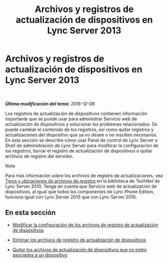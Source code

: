 ﻿---
title: Archivos y registros de actualización de dispositivos en Lync Server 2013
TOCTitle: Archivos y registros de actualización de dispositivos en Lync Server 2013
ms:assetid: f7f822b8-0a62-4ff2-a4cb-1ab1ed7503eb
ms:mtpsurl: https://technet.microsoft.com/es-es/library/JJ994090(v=OCS.15)
ms:contentKeyID: 52061980
ms.date: 01/07/2017
mtps_version: v=OCS.15
ms.translationtype: HT
---

# Archivos y registros de actualización de dispositivos en Lync Server 2013

 

_**Última modificación del tema:** 2016-12-08_

Los registros de actualización de dispositivos contienen información importante que se puede usar para administrar Servicio web de actualización de dispositivos y solucionar los problemas relacionados. Se puede cambiar el contenido de los registros, así como quitar registros y actualizaciones del dispositivo que ya no desee o no resulten necesarios. En esta sección se describe cómo usar Panel de control de Lync Server o Shell de administración de Lync Server para modificar la configuración de los registros, borrar el registro de actualización de dispositivos o quitar archivos de registro del servidor.


> [!NOTE]
> Para más información sobre los archivos de registro de actualizaciones, vea <A href="http://technet.microsoft.com/es-es/library/gg398250(v=ocs.14).aspx">Tipos y ubicaciones de archivos de registro</A> en la biblioteca de TechNet de Lync Server 2010. Tenga en cuenta que Servicio web de actualización de dispositivos, al igual que todos los componentes de Lync Phone Edition, funciona igual con Lync Server 2013 que con Lync Server 2010.



## En esta sección

  - [Modificar la configuración de los archivos de registro de actualización de dispositivos](lync-server-2013-modify-settings-for-device-update-log-files.md)

  - [Eliminar los archivos de registro de actualización de dispositivos](lync-server-2013-delete-device-update-log-files.md)

  - [Quitar los archivos de actualización de dispositivos que no estén asociados a un dispositivo](lync-server-2013-remove-device-update-files-not-associated-with-a-device.md)

